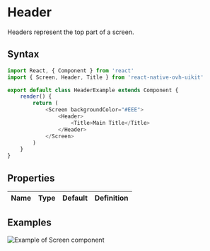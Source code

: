 # Header

Headers represent the top part of a screen.

## Syntax

```javascript
import React, { Component } from 'react'
import { Screen, Header, Title } from 'react-native-ovh-uikit'

export default class HeaderExample extends Component {
    render() {
        return (
            <Screen backgroundColor="#EEE">
                <Header>
                    <Title>Main Title</Title>
                </Header>
            </Screen>
        )
    }
}
```

## Properties

| Name | Type | Default | Definition |
| - | - | - | - |

## Examples

![Example of Screen component](https://raw.githubusercontent.com/cygy/ovh-ui-kit-documentation/react-native/src/assets/components/example.png)
